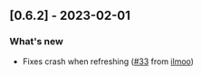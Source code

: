 ## [0.6.2] - 2023-02-01
### What's new
- Fixes crash when refreshing ([#33](https://github.com/kuuuurt/multiplatform-paging/pull/33) from [ilmoo](https://github.com/ilmooo))